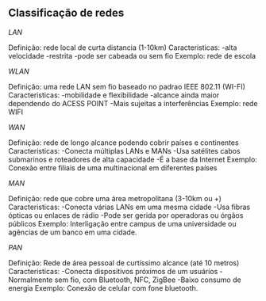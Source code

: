 ## Classificação de redes

*LAN*

Definição: rede local de curta distancia (1-10km)
Caracteristicas: 
  -alta velocidade
  -restrita
  -pode ser cabeada ou sem fio
Exemplo: rede de escola

*WLAN*

Definição: uma rede LAN sem fio baseado no padrao IEEE 802.11 (WI-FI)
Caracteristicas: 
  -mobilidade e flexibilidade
  -alcance ainda maior dependendo do ACESS POINT
  -Mais sujeitas a interferências
Exemplo: rede WIFI

*WAN*

Definição: rede de longo alcance podendo cobrir países e continentes
Caracteristicas: 
  -Conecta múltiplas LANs e MANs
  -Usa satélites cabos submarinos e roteadores de alta capacidade
  -É a base da Internet
Exemplo: Conexão entre filiais de uma multinacional em diferentes países

*MAN*

Definição: rede que cobre uma área metropolitana (3-10km ou +)
Caracteristicas: 
  -Conecta várias LANs em uma mesma cidade
  -Usa fibras ópticas ou enlaces de rádio
  -Pode ser gerida por operadoras ou órgãos públicos
Exemplo: Interligação entre campus de uma universidade ou agências de um banco em uma cidade.

*PAN*

Definição: Rede de área pessoal de curtíssimo alcance (até 10 metros)
Caracteristicas: 
  -Conecta dispositivos próximos de um usuários
  -Normalmente sem fio, com Bluetooth, NFC, ZigBee
  -Baixo consumo de energia
Exemplo: Conexão de celular com fone bluetooth.